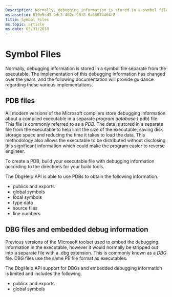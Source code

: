 ```yaml
---
Description: Normally, debugging information is stored in a symbol file separate from the executable.
ms.assetid: 610e5cd3-9dc3-462c-98f8-6a63874464f8
title: Symbol Files
ms.topic: article
ms.date: 05/31/2018
---
```


# Symbol Files

Normally, debugging information is stored in a symbol file separate from the executable. The implementation of this debugging information has changed over the years, and the following documentation will provide guidance regarding these various implementations.

## PDB files

All modern versions of the Microsoft compilers store debugging information about a compiled executable in a separate *program database* (.pdb) file. This file is commonly referred to as a *PDB*. The data is stored in a separate file from the executable to help limit the size of the executable, saving disk storage space and reducing the time it takes to load the data. This methodology also allows the executable to be distributed without disclosing this significant information which could make the program easier to reverse engineer.

To create a PDB, build your executable file with debugging information according to the directions for your build tools.

The DbgHelp API is able to use PDBs to obtain the following information.

-   publics and exports
-   global symbols
-   local symbols
-   type data
-   source files
-   line numbers

## DBG files and embedded debug information

Previous versions of the Microsoft toolset used to embed the debugging information in the executable, however it would normally be stripped out into a separate file with a .dbg extension. This is commonly known as a *DBG* file. DBG files use the same PE file format as executables.

The DbgHelp API support for DBGs and embedded debugging information is limited and includes the following.

-   publics and exports
-   global symbols

 

 



